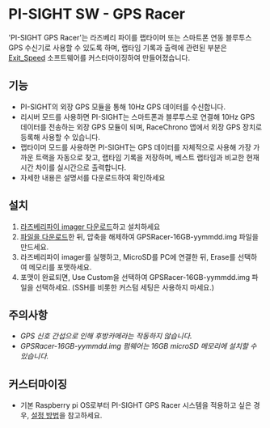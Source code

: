 # PI-SIGHT SW - GPS Racer

'PI-SIGHT GPS Racer'는 라즈베리 파이를 랩타이머 또는 스마트폰 연동 블루투스 GPS 수신기로 사용할 수 있도록 하며, 랩타임 기록과 출력에 관련된 부분은 [Exit_Speed]([https://github.com/opencardev/crankshaft](https://github.com/djhedges/exit_speed)) 소프트웨어를 커스터마이징하여 만들어졌습니다.


## 기능

 - PI-SIGHT의 외장 GPS 모듈을 통해 10Hz GPS 데이터를 수신합니다.
 - 리시버 모드를 사용하면 PI-SIGHT는 스마트폰과 블루투스로 연결해 10Hz GPS 데이터를 전송하는 외장 GPS 모듈이 되며, RaceChrono 앱에서 외장 GPS 장치로 등록해 사용할 수 있습니다.
 - 랩타이머 모드를 사용하면 PI-SIGHT는 GPS 데이터를 자체적으로 사용해 가장 가까운 트랙을 자동으로 찾고, 랩타임 기록을 저장하며, 베스트 랩타임과 비교한 현재 시간 차이를 실시간으로 출력합니다.
 - 자세한 내용은 설명서를 다운로드하여 확인하세요


## 설치

 1. [라즈베리파이 imager 다운로드](https://www.raspberrypi.com/software/)하고 설치하세요
 2. [파일을 다운로드](http://naver.me/G1w16QKO)한 뒤, 압축을 해제하여 GPSRacer-16GB-yymmdd.img 파일을 만드세요.
 3. 라즈베리파이 imager를 실행하고, MicroSD를 PC에 연결한 뒤, Erase를 선택하여 메모리를 포맷하세요.
 4. 포맷이 완료되면, Use Custom을 선택하여 GPSRacer-16GB-yymmdd.img 파일을 선택하세요. (SSH를 비롯한 커스텀 세팅은 사용하지 마세요.)


## 주의사항

 - _GPS 신호 간섭으로 인해 후방카메라는 작동하지 않습니다._
 - _GPSRacer-16GB-yymmdd.img 펌웨어는 16GB microSD 메모리에 설치할 수 있습니다._


## 커스터마이징

 - 기본 Raspberry pi OS로부터 PI-SIGHT GPS Racer 시스템을 적용하고 싶은 경우, [설정 방법](https://vudev.notion.site/GPS-Racer-7e79e486b4ea4caca37722aa5a25803d?pvs=4)을 참고하세요.
